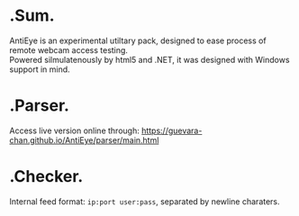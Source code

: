 # .Sum.
AntiEye is an experimental utiltary pack, designed to ease process of remote webcam access testing.  
Powered silmulatenously by html5 and .NET, it was designed with Windows support in mind.

# .Parser.
Access live version online through: https://guevara-chan.github.io/AntiEye/parser/main.html  

# .Checker.
Internal feed format: `ip:port user:pass`, separated by newline charaters.
